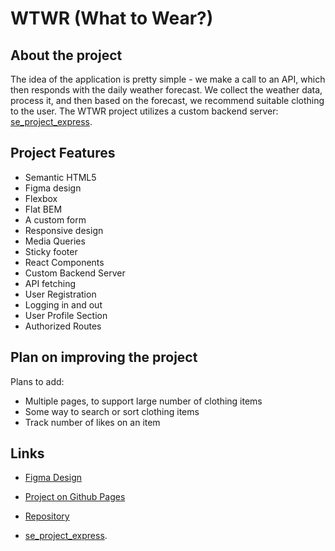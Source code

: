 # WTWR (What to Wear?)

## About the project

The idea of the application is pretty simple - we make a call to an API, which then responds with the daily weather forecast. We collect the weather data, process it, and then based on the forecast, we recommend suitable clothing to the user. The WTWR project utilizes a custom backend server: [se_project_express](https://github.com/fdlai/se_project_express).

## Project Features

- Semantic HTML5
- Figma design
- Flexbox
- Flat BEM
- A custom form
- Responsive design
- Media Queries
- Sticky footer
- React Components
- Custom Backend Server
- API fetching
- User Registration
- Logging in and out
- User Profile Section
- Authorized Routes

## Plan on improving the project

Plans to add:

- Multiple pages, to support large number of clothing items
- Some way to search or sort clothing items
- Track number of likes on an item

## Links

- [Figma Design](https://www.figma.com/file/DTojSwldenF9UPKQZd6RRb/Sprint-10%3A-WTWR)

- [Project on Github Pages](https://fdlai.github.io/se_project_react)

- [Repository](https://github.com/fdlai/se_project_react)

- [se_project_express](https://github.com/fdlai/se_project_express).
